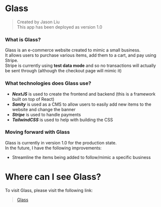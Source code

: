 # Glass
> Created by Jason Liu <br>
> This app has been deployed as version 1.0

### What is Glass?
Glass is an e-commerce website created to mimic a small business. <br>
It allows users to purchase various items, add them to a cart, and pay using Stripe. <br>
Stripe is currently using **test data mode** and so no transactions will actually be sent through (although the checkout page will mimic it)


### What technologies does Glass use?
- **_NextJS_** is used to create the frontend and backend (this is a framework built on top of React)
- **_Sanity_** is used as a CMS to allow users to easily add new items to the website and change the banner
- **_Stripe_** is used to handle payments  
- **_TailwindCSS_** is used to help with building the CSS  

### Moving forward with Glass
Glass is currently in version 1.0 for the production state.<br>
In the future, I have the following improvements:
- Streamline the items being added to follow/mimic a specific business


# Where can I see Glass?
To visit Glass, please visit the following link: <br>
> [Glass](https://glass-rouge.vercel.app/)